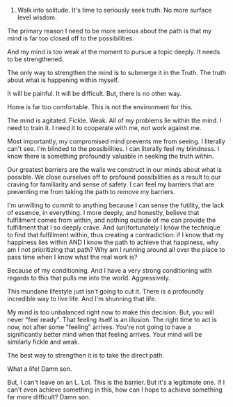 1. Walk into solitude. It's time to seriously seek truth. No more surface level wisdom.

The primary reason I need to be more serious about the path is that my mind is far too closed off to the possibilities.

And my mind is too weak at the moment to pursue a topic deeply.
It needs to be strengthened.

The only way to strengthen the mind is to submerge it in the Truth. The truth about what is happening within myself.

It will be painful. It will be difficult. But, there is no other way.

Home is far too comfortable. This is not the environment for this.

The mind is agitated. Fickle. Weak. All of my problems lie within the mind.
I need to train it. I need it to cooperate with me, not work against me.

Most importantly, my compromised mind prevents me from seeing. I literally can't see. I'm blinded to the possibilities. I can literally feel my blindness. I know there is something profoundly valuable in seeking the truth within.

Our greatest barriers are the walls we construct in our minds about what is possible. We close ourselves off to profound possibilities as a result to our craving for familiarity and sense of safety. I can feel my barriers that are preventing me from taking the path to remove my barriers.

I'm unwilling to commit to anything because I can sense the futility, the lack of essence, in everything. I more deeply, and honestly, believe that fulfillment comes from within, and nothing outside of me can provide the fulfillment that I so deeply crave. And (un)fortunately I know the technique to find that fulfillment within, thus creating a contradiction: if I know that my happiness lies within AND I know the path to achieve that happiness, why am I not prioritizing that path? Why am I running around all over the place to pass time when I know what the real work is?

Because of my conditioning. And I have a very strong conditioning with regards to this that pulls me into the world. Aggressively.

This mundane lifestyle just isn't going to cut it.
There is a profoundly incredible way to live life. And I'm shunning that life.

My mind is too unbalanced right now to make this decision. But, you will never "feel ready". That feeling itself is an illusion. The right time to act is now, not after some "feeling" arrives. You're not going to have a significantly better mind when that feeling arrives. Your mind will be similarly fickle and weak.

The best way to strengthen it is to take the direct path.

What a life! Damn son.

But, I can't leave on an L. Lol. This is the barrier. But it's a legitimate one. If I can't even achieve something in this, how can I hope to achieve something far more difficult? Damn son.
